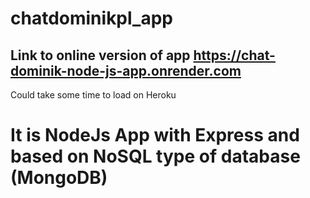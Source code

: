 # chatdominikpl_app
## Link to online version of app https://chat-dominik-node-js-app.onrender.com
Could take some time to load on Heroku

# It is NodeJs App with Express and based on NoSQL type of database (MongoDB)
